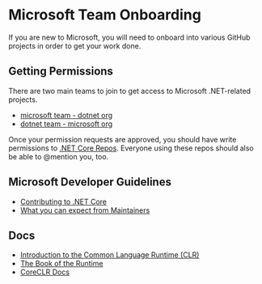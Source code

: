 # Microsoft Team Onboarding

If you are new to Microsoft, you will need to onboard into various GitHub projects in order to get your work done.

## Getting Permissions

There are two main teams to join to get access to Microsoft .NET-related projects.

* [microsoft team - dotnet org](https://repos.opensource.microsoft.com/dotnet/teams/microsoft/join/)
* [dotnet team - microsoft org](https://repos.opensource.microsoft.com/Microsoft/teams/dotnet/join/)

Once your permission requests are approved, you should have write permissions to [.NET Core Repos](https://github.com/dotnet/core/blob/master/Documentation/core-repos.md). Everyone using these repos should also be able to @mention you, too.

## Microsoft Developer Guidelines

* [Contributing to .NET Core](https://github.com/dotnet/coreclr/blob/master/Documentation/project-docs/contributing.md)
* [What you can expect from Maintainers](https://github.com/dotnet/core/blob/master/Documentation/contributing/maintainers.md)

## Docs

* [Introduction to the Common Language Runtime (CLR)](https://github.com/dotnet/coreclr/blob/master/Documentation/botr/intro-to-clr.md)
* [The Book of the Runtime](https://github.com/dotnet/coreclr/blob/master/Documentation/botr/README.md)
* [CoreCLR Docs](https://github.com/dotnet/coreclr/tree/master/Documentation)